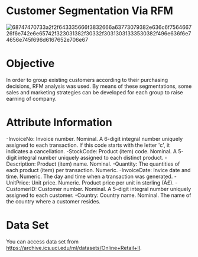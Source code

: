 # Customer Segmentation Via RFM
 
![68747470733a2f2f643335666f3832666a63773079382e636c6f756466726f6e742e6e65742f323031382f30332f30313031333530382f496e636f6e74656e745f696d6167652e706e67](https://user-images.githubusercontent.com/13394756/127140360-65ff4648-8232-4ca7-8707-4554480ed982.png)
# Objective
In order to group existing customers according to their purchasing decisions, RFM analysis was used. By means of these segmentations, some sales and marketing strategies can be developed for each group to raise earning of company.
# Attribute Information
-InvoiceNo: Invoice number. Nominal. A 6-digit integral number uniquely assigned to each transaction. If this code starts with the letter 'c', it indicates a cancellation.
-StockCode: Product (item) code. Nominal. A 5-digit integral number uniquely assigned to each distinct product.
-Description: Product (item) name. Nominal.
-Quantity: The quantities of each product (item) per transaction. Numeric.
-InvoiceDate: Invice date and time. Numeric. The day and time when a transaction was generated.
-UnitPrice: Unit price. Numeric. Product price per unit in sterling (Â£).
-CustomerID: Customer number. Nominal. A 5-digit integral number uniquely assigned to each customer.
-Country: Country name. Nominal. The name of the country where a customer resides.
# Data Set
You can access data set from https://archive.ics.uci.edu/ml/datasets/Online+Retail+II.
